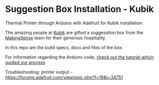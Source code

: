 # Suggestion Box Installation - Kubik
Thermal Printer through Arduino with Adafruit for Kubik installation

The amazing people at [Kubik](http://www.kubikbcn.com/) are gifted a suggesstion box from the [MakingSense](http://making-sense.eu/) team for their generous hospitality.

In this repo are the build specs, docs and files of the box.

For information regarding the Arduino code, [check out the tutorial which guided our process](https://learn.adafruit.com/mini-thermal-receipt-printer/overview)

Troubleshooting:
printer output - https://forums.adafruit.com/viewtopic.php?f=19&t=34751